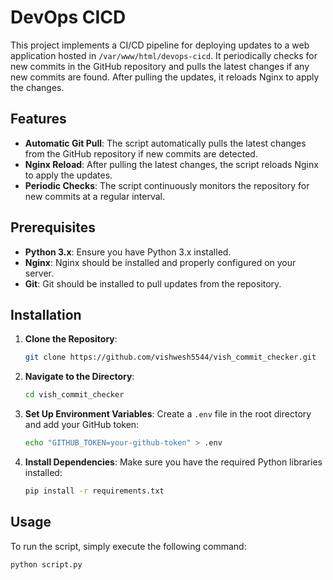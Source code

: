 # DevOps CICD

This project implements a CI/CD pipeline for deploying updates to a web application hosted in `/var/www/html/devops-cicd`. It periodically checks for new commits in the GitHub repository and pulls the latest changes if any new commits are found. After pulling the updates, it reloads Nginx to apply the changes.

## Features

- **Automatic Git Pull**: The script automatically pulls the latest changes from the GitHub repository if new commits are detected.
- **Nginx Reload**: After pulling the latest changes, the script reloads Nginx to apply the updates.
- **Periodic Checks**: The script continuously monitors the repository for new commits at a regular interval.

## Prerequisites

- **Python 3.x**: Ensure you have Python 3.x installed.
- **Nginx**: Nginx should be installed and properly configured on your server.
- **Git**: Git should be installed to pull updates from the repository.

## Installation

1. **Clone the Repository**:
    ```sh
    git clone https://github.com/vishwesh5544/vish_commit_checker.git
    ```

2. **Navigate to the Directory**:
    ```sh
    cd vish_commit_checker
    ```

3. **Set Up Environment Variables**:
    Create a `.env` file in the root directory and add your GitHub token:
    ```sh
    echo "GITHUB_TOKEN=your-github-token" > .env
    ```

4. **Install Dependencies**:
    Make sure you have the required Python libraries installed:
    ```sh
    pip install -r requirements.txt
    ```

## Usage

To run the script, simply execute the following command:
```sh
python script.py
